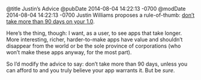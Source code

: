 @title Justin’s Advice
@pubDate 2014-08-04 14:22:13 -0700
@modDate 2014-08-04 14:22:13 -0700
Justin Williams proposes a rule-of-thumb: <a href="http://carpeaqua.com/2014/08/04/ninety-days/">don’t take more than 90 days on your 1.0</a>.

Here’s the thing, though: I want, as a user, to see apps that take longer. More interesting, richer, harder-to-make apps have value and shouldn’t disappear from the world or be the sole province of corporations (who won’t make these apps anyway, for the most part).

So I’d modify the advice to say: don’t take more than 90 days, unless you can afford to and you truly believe your app warrants it. But be <em>sure</em>.
